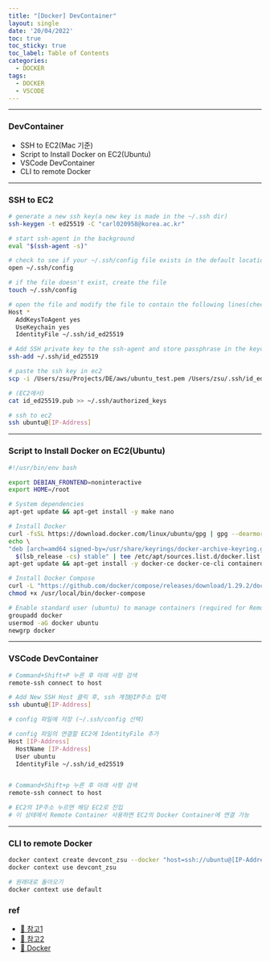 ```yaml
---
title: "[Docker] DevContainer"
layout: single
date: '20/04/2022'
toc: true
toc_sticky: true
toc_label: Table of Contents
categories:
  - DOCKER
tags:
  - DOCKER
  - VSCODE
---
```


---
### DevContainer
* SSH to EC2(Mac 기준)
* Script to Install Docker on EC2(Ubuntu)
* VSCode DevContainer
* CLI to remote Docker

---

### SSH to EC2
```bash
# generate a new ssh key(a new key is made in the ~/.ssh dir)
ssh-keygen -t ed25519 -C "carl020958@korea.ac.kr"

# start ssh-agent in the background
eval "$(ssh-agent -s)"

# check to see if your ~/.ssh/config file exists in the default location
open ~/.ssh/config

# if the file doesn't exist, create the file
touch ~/.ssh/config

# open the file and modify the file to contain the following lines(check whether id_ed25519 is right)
Host *
  AddKeysToAgent yes
  UseKeychain yes
  IdentityFile ~/.ssh/id_ed25519

# Add SSH private key to the ssh-agent and store passphrase in the keychain
ssh-add ~/.ssh/id_ed25519

# paste the ssh key in ec2
scp -i /Users/zsu/Projects/DE/aws/ubuntu_test.pem /Users/zsu/.ssh/id_ed25519.pub ubuntu@[IP-Address]:/home/ubuntu/.ssh/

# (EC2에서)
cat id_ed25519.pub >> ~/.ssh/authorized_keys

# ssh to ec2
ssh ubuntu@[IP-Address]
```

---

### Script to Install Docker on EC2(Ubuntu)
```bash
#!/usr/bin/env bash

export DEBIAN_FRONTEND=noninteractive
export HOME=/root

# System dependencies
apt-get update && apt-get install -y make nano

# Install Docker
curl -fsSL https://download.docker.com/linux/ubuntu/gpg | gpg --dearmor -o /usr/share/keyrings/docker-archive-keyring.gpg
echo \
"deb [arch=amd64 signed-by=/usr/share/keyrings/docker-archive-keyring.gpg] https://download.docker.com/linux/ubuntu \
  $(lsb_release -cs) stable" | tee /etc/apt/sources.list.d/docker.list > /dev/null
apt-get update && apt-get install -y docker-ce docker-ce-cli containerd.io

# Install Docker Compose
curl -L "https://github.com/docker/compose/releases/download/1.29.2/docker-compose-$(uname -s)-$(uname -m)" -o /usr/local/bin/docker-compose
chmod +x /usr/local/bin/docker-compose

# Enable standard user (ubuntu) to manage containers (required for Remote Containers)
groupadd docker
usermod -aG docker ubuntu
newgrp docker
```
---

### VSCode DevContainer
```bash
# Command+Shift+P 누른 후 아래 사항 검색
remote-ssh connect to host

# Add New SSH Host 클릭 후, ssh 계정@IP주소 입력
ssh ubuntu@[IP-Address]

# config 파일에 저장 (~/.ssh/config 선택)

# config 파일의 연결할 EC2에 IdentityFile 추가
Host [IP-Address]
  HostName [IP-Address]
  User ubuntu
  IdentityFile ~/.ssh/id_ed25519


# Command+Shift+p 누른 후 아래 사항 검색
remote-ssh connect to host

# EC2의 IP주소 누르면 해당 EC2로 진입
# 이 상태에서 Remote Container 사용하면 EC2의 Docker Container에 연결 가능
```

---

### CLI to remote Docker
```bash
docker context create devcont_zsu --docker "host=ssh://ubuntu@[IP-Address]"
docker context use devcont_zsu

# 원래대로 돌아오기
docker context use default
```

### ref
* [🔗 참고1](https://blog.doppler.com/visual-studio-code-remote-dev-containers-on-aws)
* [🔗 참고2](https://medium.com/sjk5766/vs-code-local-remote-container-개발환경-ad0b2c2eb472)
* [🔗 Docker](https://medium.com/sjk5766/vs-code-local-remote-container-개발환경-ad0b2c2eb472)

